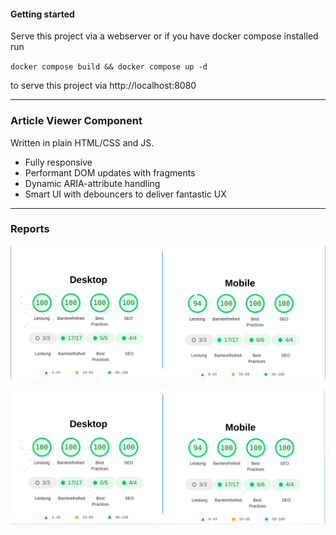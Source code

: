 #### Getting started

Serve this project via a webserver or if you have docker compose installed run 

`docker compose build && docker compose up -d`

to serve this project via http://localhost:8080



____
### Article Viewer Component

Written in plain HTML/CSS and JS.

- Fully responsive
- Performant DOM updates with fragments
- Dynamic ARIA-attribute handling
- Smart UI with debouncers to deliver fantastic UX


____
### Reports


![Lighthouse report](image.png)

![alt text](image-1.png)